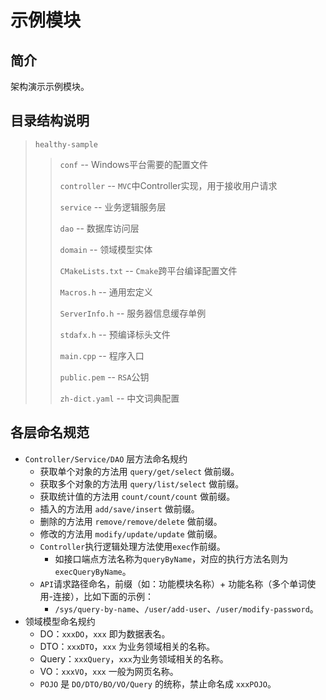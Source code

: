 # 示例模块

## 简介
架构演示示例模块。

## 目录结构说明
> `healthy-sample`
>
> > `conf` -- Windows平台需要的配置文件
> >
> > `controller` -- `MVC`中Controller实现，用于接收用户请求
> >
> > `service` -- 业务逻辑服务层
> >
> > `dao` -- 数据库访问层
> >
> > `domain`  -- 领域模型实体
> >
> > `CMakeLists.txt` -- `Cmake`跨平台编译配置文件
> >
> > `Macros.h` -- 通用宏定义
> >
> > `ServerInfo.h` -- 服务器信息缓存单例
> >
> > `stdafx.h` -- 预编译标头文件
> >
> > `main.cpp` -- 程序入口
> >
> > `public.pem` -- `RSA`公钥
> >
> > `zh-dict.yaml` -- 中文词典配置

## 各层命名规范

- `Controller/Service/DAO` 层方法命名规约
  - 获取单个对象的方法用 `query/get/select` 做前缀。
  - 获取多个对象的方法用 `query/list/select` 做前缀。
  - 获取统计值的方法用 `count/count/count` 做前缀。
  - 插入的方法用 `add/save/insert` 做前缀。
  - 删除的方法用 `remove/remove/delete` 做前缀。
  - 修改的方法用 `modify/update/update` 做前缀。
  - `Controller`执行逻辑处理方法使用`exec`作前缀。
    - 如接口端点方法名称为`queryByName`，对应的执行方法名则为`execQueryByName`。
  - `API`请求路径命名，前缀（如：功能模块名称）+ 功能名称（多个单词使用-连接），比如下面的示例：
    - `/sys/query-by-name`、`/user/add-user`、`/user/modify-password`。
- 领域模型命名规约
  - DO：`xxxDO`，`xxx` 即为数据表名。
  - DTO：`xxxDTO`，`xxx` 为业务领域相关的名称。
  - Query：`xxxQuery`，`xxx`为业务领域相关的名称。
  - VO：`xxxVO`，`xxx` 一般为网页名称。
  - `POJO` 是 `DO/DTO/BO/VO/Query` 的统称，禁止命名成 `xxxPOJO`。